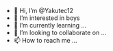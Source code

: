 - 👋 Hi, I’m @Yakutec12
- 👀 I’m interested in boys
- 🌱 I’m currently learning ...
- 💞️ I’m looking to collaborate on ...
- 📫 How to reach me ...

<!---
I AM GAY:)
--->
